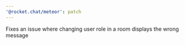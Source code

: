 ```yaml
---
'@rocket.chat/meteor': patch
---
```


Fixes an issue where changing user role in a room displays the wrong message
